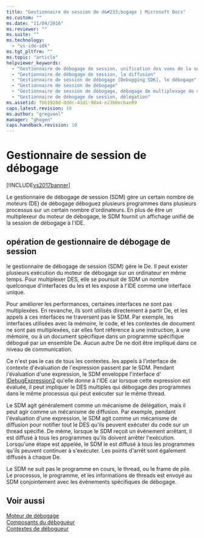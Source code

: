 ```yaml
---
title: "Gestionnaire de session de d&#233;bogage | Microsoft Docs"
ms.custom: ""
ms.date: "11/04/2016"
ms.reviewer: ""
ms.suite: ""
ms.technology: 
  - "vs-ide-sdk"
ms.tgt_pltfrm: ""
ms.topic: "article"
helpviewer_keywords: 
  - "Gestionnaire de débogage de session, unification des vues de la session"
  - "Gestionnaire de débogage de session, la diffusion"
  - "Gestionnaire de session de débogage [Debugging SDK], le débogage"
  - "Gestionnaire de session de débogage"
  - "Gestionnaire de session de débogage, débogage de multiplexage de moteur"
  - "Gestionnaire de débogage de session, délégation"
ms.assetid: fbb1928d-dddc-43d1-98a4-e23b0ecbae09
caps.latest.revision: 10
ms.author: "gregvanl"
manager: "ghogen"
caps.handback.revision: 10
---
```

# Gestionnaire de session de d&#233;bogage
[!INCLUDE[vs2017banner](../../code-quality/includes/vs2017banner.md)]

Le gestionnaire de débogage de session \(SDM\) gère un certain nombre de moteurs \(DE\) de débogage déboguez plusieurs programmes dans plusieurs processus sur un certain nombre d'ordinateurs.  En plus de être un multiplexeur du moteur de débogage, le SDM fournit un affichage unifié de la session de débogage à l'IDE.  
  
## opération de gestionnaire de débogage de session  
 le gestionnaire de débogage de session \(SDM\) gère le De.  Il peut exister plusieurs exécution du moteur de débogage sur un ordinateur en même temps.  Pour multiplexer DES, elle se poursuit de SDM un nombre quelconque d'interfaces du les et les expose à l'IDE comme une interface unique.  
  
 Pour améliorer les performances, certaines interfaces ne sont pas multiplexées.  En revanche, ils sont utilisés directement à partir De, et les appels à ces interfaces ne traversent pas le SDM.  Par exemple, les interfaces utilisées avec la mémoire, le code, et les contextes de document ne sont pas multiplexées, car elles font référence à une instruction, à une mémoire, ou à un document spécifique dans un programme spécifique débogué par un ensemble De.  Aucun autre De ne doit être impliqué dans ce niveau de communication.  
  
 Ce n'est pas le cas de tous les contextes.  les appels à l'interface de contexte d'évaluation de l'expression passent par le SDM.  Pendant l'évaluation d'une expression, le SDM enveloppe l'interface d' [IDebugExpression2](../../extensibility/debugger/reference/idebugexpression2.md) qu'elle donne à l'IDE car lorsque cette expression est évaluée, il peut impliquer le DES multiples qui débogage des programmes dans le même processus qui peut exécuter sur le même thread.  
  
 Le SDM agit généralement comme un mécanisme de délégation, mais il peut agir comme un mécanisme de diffusion.  Par exemple, pendant l'évaluation d'une expression, le SDM agit comme un mécanisme de diffusion pour notifier tout le DES qu'ils peuvent exécuter du code sur un thread spécifié.  De même, lorsque le SDM reçoit un événement arrêtant, il est diffusé à tous les programmes qu'ils doivent arrêter l'exécution.  Lorsqu'une étape est appelée, le SDM le est diffusé à tous les programmes qu'ils peuvent continuer à s'exécuter.  Les points d'arrêt sont également diffusés à chaque De.  
  
 Le SDM ne suit pas le programme en cours, le thread, ou le frame de pile.  Le processus, le programme, et les informations de threads est envoyé au SDM conjointement avec les événements spécifiques de débogage.  
  
## Voir aussi  
 [Moteur de débogage](../../extensibility/debugger/debug-engine.md)   
 [Composants du débogueur](../../extensibility/debugger/debugger-components.md)   
 [Contextes de débogueur](../../extensibility/debugger/debugger-contexts.md)